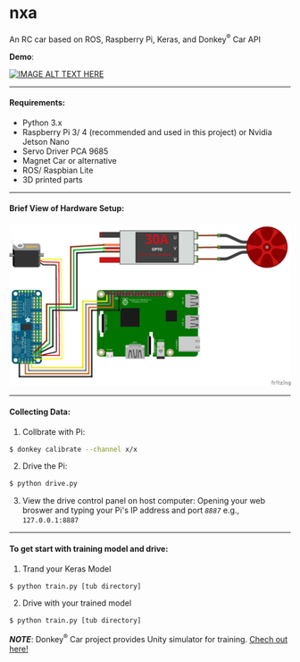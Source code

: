 # nxa
An RC car based on ROS, Raspberry Pi, Keras, and Donkey<sup>®</sup> Car API

**Demo**:

[![IMAGE ALT TEXT HERE](https://img.youtube.com/vi/cA7kywWOXXk/0.jpg)](https://www.youtube.com/watch?v=cA7kywWOXXk)

---
<h4>Requirements:</h4>

-   Python 3.x
-   Raspberry Pi 3/ 4 (recommended and used in this project) or Nvidia Jetson Nano
-   Servo Driver PCA 9685
-   Magnet Car or alternative
-   ROS/ Raspbian Lite
-   3D printed parts

<hr>

<h4>Brief View of Hardware Setup:</h4>
<img src="https://github.com/879099766/nxa/blob/master/Wire%20Connection.png">

<hr>
<h4>Collecting Data:</h4>

1. Collbrate with Pi:
```bash
$ donkey calibrate --channel x/x
```
2. Drive the Pi:
```bash
$ python drive.py
```
3. View the drive control panel on host computer:
Opening your web broswer and typing your Pi's IP address and port *`8887`*
e.g., `127.0.0.1:8887`


<hr>

<h4>To get start with training model and drive:</h4>

1. Trand your Keras Model
```bash
$ python train.py [tub directory]
```
2. Drive with your trained model
```bash
$ python train.py [tub directory]
```

 ***NOTE***: Donkey<sup>®</sup> Car project provides Unity simulator for training. [Chech out here!](http://docs.donkeycar.com/guide/simulator/ "Chech out here!")
